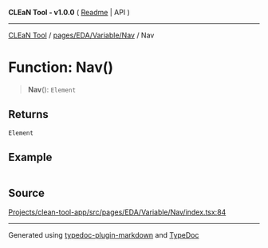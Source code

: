 **CLEaN Tool - v1.0.0** ( [Readme](../../../../../README.md) \| API )

***

[CLEaN Tool](../../../../../modules.md) / [pages/EDA/Variable/Nav](../README.md) / Nav

# Function: Nav()

> **Nav**(): `Element`

## Returns

`Element`

## Example

```ts

```

## Source

[Projects/clean-tool-app/src/pages/EDA/Variable/Nav/index.tsx:84](https://github.com/yuckyh/clean-tool-app/)

***

Generated using [typedoc-plugin-markdown](https://www.npmjs.com/package/typedoc-plugin-markdown) and [TypeDoc](https://typedoc.org/)
